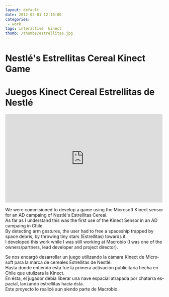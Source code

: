 ```yaml
---
layout: default
date: 2012-02-01 12:10:00
categories:
 - work
tags: interactive  kinect
thumb: /thumbs/estrellitas.jpg
---
```

<div lang='en'>
<h1>Nestlé's Estrellitas Cereal Kinect Game</h1>
</div>
<div lang='es'>
<h1>Juegos Kinect Cereal Estrellitas de Nestlé</h1>
</div>

<iframe src="https://player.vimeo.com/video/29583432?byline=0&portrait=0" width="500" height="281" frameborder="0" webkitallowfullscreen mozallowfullscreen allowfullscreen></iframe>

<p lang='en'>
We were commisioned to develop a game using the Microsoft Kinect sensor for an AD campaing of Nestlé's Estrellitas Cereal.
<br />
As far as I understand this was the first use of the Kinect Sensor in an AD campaing in Chile.
<br />
By detecting arm gestures, the user had to free a spaceship trapped by space debris, by throwing tiny stars (Estrellitas) towards it.
<br />
I developed this work while I was still working at Macrobio (I was one of the owners/partners, lead developer and project director).
</p>
<p lang='es'>
Se nos encargó desarrollar un juego utilizando la cámara Kinect de Microsoft para la marca de cereales Estrellitas de Nestlé.
<br />
Hasta donde entiendo esta fue la primera activación publicitaria hecha en Chile que utulizara la Kinect.
<br />
En ésta, el jugador debía liberar una nave espacial atrapada por chatarra espacial, lanzando estrellitas hacia ésta. 
<br />
Este proyecto lo realicé aun siendo parte de Macrobio.
</p>